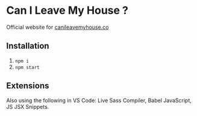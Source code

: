 # Can I Leave My House ?

Official website for [canileavemyhouse.co](http://canileavemyhouse.co)

## Installation

1. `npm i`
2. `npm start`

## Extensions

Also using the following in VS Code: Live Sass Compiler, Babel JavaScript, JS JSX Snippets.
